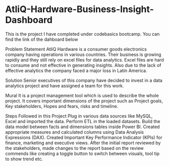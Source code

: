 # AtliQ-Hardware-Business-Insight-Dashboard 

This is the project I have completed under codebasics bootcamp. You can find the link of the dahboard below


Problem Statement
AtliQ Hardware is a consumer goods electronics company having operations in various countries. Their business is growing rapidly and they still rely on excel files for data analytics. Excel files are hard to consume and not effective in generating insights. Also due to the lack of effective analytics the company faced a major loss in Latin America.

Solution
Senior executives of this company have decided to invest in a data analytics project and have assigned a team for this work.

Mural
It is a project management tool which is used to describe the whole project. It covers important dimensions of the project such as Project goals, Key stakeholders, Hopes and fears, risks and timeline.

Steps Followed in this Project
Plug in various data sources like MySQL, Excel and imported the data.
Perform ETL in the loaded datasets.
Build the data model between facts and dimensions tables inside Power BI.
Created appropriate measures and calculated columns using Data Analysis Expressions (DAX).
Created Important Key Performance Indicator (KPIs) for finance, marketing and executive views.
After the initial report reviewed by the stakeholders, made changes to the report based on the review commends like creating a toggle button to switch between visuals, tool tip to show trend etc.
